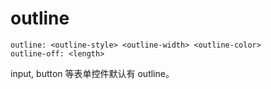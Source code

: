 # outline

```
outline: <outline-style> <outline-width> <outline-color>
outline-off: <length>
```

input, button 等表单控件默认有 outline。
